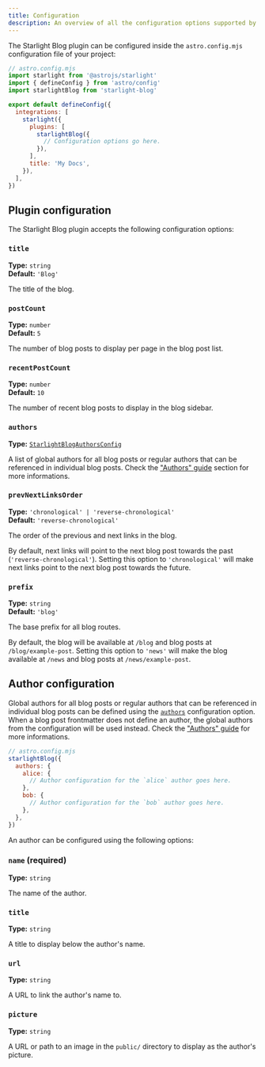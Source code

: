 ```yaml
---
title: Configuration
description: An overview of all the configuration options supported by the Starlight Blog plugin.
---
```


The Starlight Blog plugin can be configured inside the `astro.config.mjs` configuration file of your project:

```js {11}
// astro.config.mjs
import starlight from '@astrojs/starlight'
import { defineConfig } from 'astro/config'
import starlightBlog from 'starlight-blog'

export default defineConfig({
  integrations: [
    starlight({
      plugins: [
        starlightBlog({
          // Configuration options go here.
        }),
      ],
      title: 'My Docs',
    }),
  ],
})
```

## Plugin configuration

The Starlight Blog plugin accepts the following configuration options:

### `title`

**Type:** `string`  
**Default:** `'Blog'`

The title of the blog.

### `postCount`

**Type:** `number`  
**Default:** `5`

The number of blog posts to display per page in the blog post list.

### `recentPostCount`

**Type:** `number`  
**Default:** `10`

The number of recent blog posts to display in the blog sidebar.

### `authors`

**Type:** [`StarlightBlogAuthorsConfig`](#author-configuration)

A list of global authors for all blog posts or regular authors that can be referenced in individual blog posts.
Check the ["Authors" guide](/guides/authors) section for more informations.

### `prevNextLinksOrder`

**Type:** `'chronological' | 'reverse-chronological'`  
**Default:** `'reverse-chronological'`

The order of the previous and next links in the blog.

By default, next links will point to the next blog post towards the past (`'reverse-chronological'`).
Setting this option to `'chronological'` will make next links point to the next blog post towards the future.

### `prefix`

**Type:** `string`  
**Default:** `'blog'`

The base prefix for all blog routes.

By default, the blog will be available at `/blog` and blog posts at `/blog/example-post`.
Setting this option to `'news'` will make the blog available at `/news` and blog posts at `/news/example-post`.

## Author configuration

Global authors for all blog posts or regular authors that can be referenced in individual blog posts can be defined using the [`authors`](#authors) configuration option.
When a blog post frontmatter does not define an author, the global authors from the configuration will be used instead.
Check the ["Authors" guide](/guides/authors) for more informations.

```js {4-9}
// astro.config.mjs
starlightBlog({
  authors: {
    alice: {
      // Author configuration for the `alice` author goes here.
    },
    bob: {
      // Author configuration for the `bob` author goes here.
    },
  },
})
```

An author can be configured using the following options:

### `name` (required)

**Type:** `string`

The name of the author.

### `title`

**Type:** `string`

A title to display below the author's name.

### `url`

**Type:** `string`

A URL to link the author's name to.

### `picture`

**Type:** `string`

A URL or path to an image in the `public/` directory to display as the author's picture.
